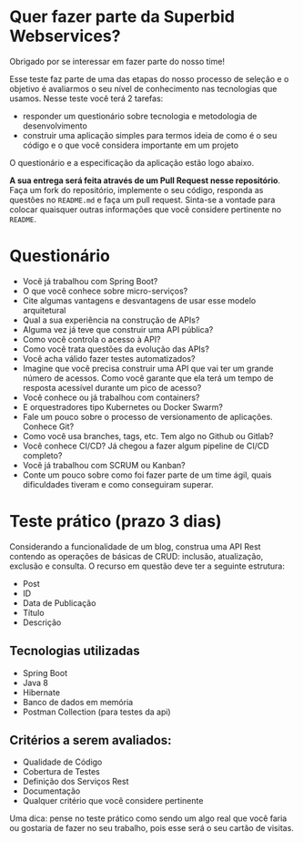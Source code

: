 # Quer fazer parte da Superbid Webservices?

Obrigado por se interessar em fazer parte do nosso time!

Esse teste faz parte de uma das etapas do nosso processo de seleção e o objetivo é avaliarmos o seu nível de conhecimento nas tecnologias que usamos. Nesse teste você terá 2 tarefas:

* responder um questionário sobre tecnologia e metodologia de desenvolvimento
* construir uma aplicação simples para termos ideia de como é o seu código e o que você considera importante em um projeto

O questionário e a especificação da aplicação estão logo abaixo.

**A sua entrega será feita através de um Pull Request nesse repositório**. Faça um fork do repositório, implemente o seu código, responda as questões no `README.md` e faça um pull request. Sinta-se a vontade para colocar quaisquer outras informações que você considere pertinente no `README`.

# Questionário

* Você já trabalhou com Spring Boot?
* O que você conhece sobre micro-serviços?
* Cite algumas vantagens e desvantagens de usar esse modelo arquitetural
* Qual a sua experiência na construção de APIs?
* Alguma vez já teve que construir uma API pública?
* Como você controla o acesso à API?
* Como você trata questões da evolução das APIs?
* Você acha válido fazer testes automatizados?
* Imagine que você precisa construir uma API que vai ter um grande número de acessos. Como você garante que ela terá um tempo de resposta acessível durante um pico de acesso?
* Você conhece ou já trabalhou com containers?
* E orquestradores tipo Kubernetes ou Docker Swarm?
* Fale um pouco sobre o processo de versionamento de aplicações. Conhece Git?
* Como você usa branches, tags, etc. Tem algo no Github ou Gitlab?
* Você conhece CI/CD? Já chegou a fazer algum pipeline de CI/CD completo?
* Você já trabalhou com SCRUM ou Kanban?
* Conte um pouco sobre como foi fazer parte de um time ágil, quais dificuldades tiveram e como conseguiram superar.

# Teste prático (prazo 3 dias)

Considerando a funcionalidade de um blog, construa uma API Rest contendo as operações de básicas de CRUD: inclusão, atualização, exclusão e consulta. O recurso em questão deve ter a seguinte estrutura:

* Post
* ID
* Data de Publicação
* Título
* Descrição

## Tecnologias utilizadas 

* Spring Boot
* Java 8
* Hibernate
* Banco de dados em memória
* Postman Collection (para testes da api)

## Critérios a serem avaliados:

* Qualidade de Código
* Cobertura de Testes
* Definição dos Serviços Rest
* Documentação
* Qualquer critério que você considere pertinente

Uma dica: pense no teste prático como sendo um algo real que você faria ou gostaria de fazer no seu trabalho, pois esse será o seu cartão de visitas.